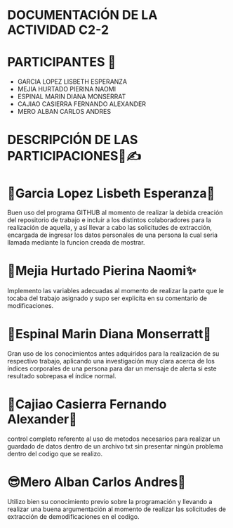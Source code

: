 
# DOCUMENTACIÓN DE LA ACTIVIDAD C2-2

# PARTICIPANTES 👀

- GARCIA LOPEZ LISBETH ESPERANZA
- MEJIA HURTADO PIERINA NAOMI
- ESPINAL MARIN DIANA MONSERRAT
- CAJIAO CASIERRA FERNANDO ALEXANDER
- MERO ALBAN CARLOS ANDRES

# DESCRIPCIÓN DE LAS PARTICIPACIONES🤔✍

# 🎀Garcia Lopez Lisbeth Esperanza🦋
Buen uso del programa GITHUB al momento de realizar la debida creación del repositorio de trabajo e incluir a los distintos colaboradores para la realización de aquella, y así llevar a cabo las solicitudes de extracción, encargada de ingresar los datos personales de una persona la cual seria llamada mediante la funcion creada de mostrar.

# 🌸Mejia Hurtado Pierina Naomi✨
Implemento las variables adecuadas al momento de realizar la parte que le tocaba del trabajo asignado y supo ser explicita en su comentario de modificaciones.

# 🍂Espinal Marin Diana Monserratt🌺
Gran uso de los conocimientos antes adquiridos para la realización de su respectivo trabajo, aplicando una investigación muy clara acerca de los índices corporales de una persona para dar un mensaje de alerta si este resultado sobrepasa el índice normal.

# 🌟Cajiao Casierra Fernando Alexander🌚
control completo referente al uso de metodos necesarios para realizar un guardado de datos dentro de un archivo txt sin presentar ningún problema dentro del codigo que se realizo.

# 😎Mero Alban Carlos Andres🤎
Utilizo bien su conocimiento previo sobre la programación y llevando a realizar una buena argumentación al momento de realizar las solicitudes de extracción de demodificaciones en el codigo.
